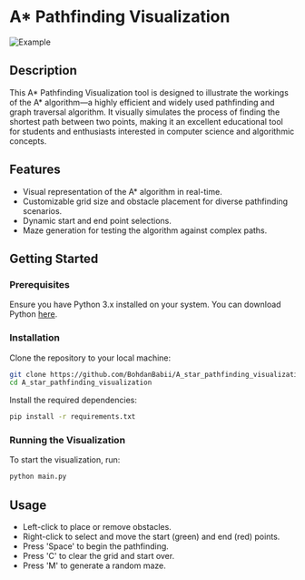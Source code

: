 # A* Pathfinding Visualization
![Example](Example_maze.png=200x)

## Description

This A* Pathfinding Visualization tool is designed to illustrate the workings of the A* algorithm—a highly efficient and widely used pathfinding and graph traversal algorithm. It visually simulates the process of finding the shortest path between two points, making it an excellent educational tool for students and enthusiasts interested in computer science and algorithmic concepts.

## Features

- Visual representation of the A* algorithm in real-time.
- Customizable grid size and obstacle placement for diverse pathfinding scenarios.
- Dynamic start and end point selections.
- Maze generation for testing the algorithm against complex paths.

## Getting Started

### Prerequisites

Ensure you have Python 3.x installed on your system. You can download Python [here](https://www.python.org/downloads/).

### Installation

Clone the repository to your local machine:

```bash
git clone https://github.com/BohdanBabii/A_star_pathfinding_visualization.git
cd A_star_pathfinding_visualization
```
Install the required dependencies:

```bash
pip install -r requirements.txt
```

### Running the Visualization

To start the visualization, run:

```bash
python main.py
```

## Usage

- Left-click to place or remove obstacles.
- Right-click to select and move the start (green) and end (red) points.
- Press 'Space' to begin the pathfinding.
- Press 'C' to clear the grid and start over.
- Press 'M' to generate a random maze.
